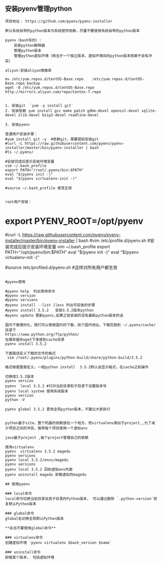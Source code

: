 ## 安装pyenv管理python
```
项目地址： https://github.com/pyenv/pyenv-installer

默认系统自带的python版本为系统提供依赖，尽量不要使用系统自带的python版本

pyenv（bash写的）:
    安装python解释器
    管理python版本
    管理python虚拟环境（相当于一个独立版本，虚拟环境间的python版本依赖不会有冲突）

aliyun:安装aliyun镜像库

mv /etc/yum.repos.d/CentOS-Base.repo    /etc/yum.repos.d/CentOS-Base.repo_backup
wget -O /etc/yum.repos.d/CentOS-Base.repo http://mirrors.aliyun.com/repo/Centos-7.repo


1. 安装git  `yum -y install git`
2. 安装依赖 yum install gcc make patch gdbm-devel openssl-devel sqlite-devel zlib-devel bzip2-devel readline-devel

3. 安装pyenv

普通用户安装步骤：
#yum install git -y  #依赖git，需要提前安装git
#curl -L https://raw.githubusercontent.com/pyenv/pyenv-installer/master/bin/pyenv-installer | bash
#ls ~/.pyenv/

#安装完成后提示安装环境变量
vim ~/.bash_profile
export PATH="/root/.pyenv/bin:$PATH"
eval "$(pyenv init -)"
eval "$(pyenv virtualenv-init -)"

#source ~/.bash_profile 使其生效


root用户安装：
```
# export PYENV_ROOT=/opt/pyenv
#curl -L https://raw.githubusercontent.com/pyenv/pyenv-installer/master/bin/pyenv-installer | bash
#vim /etc/profile.d/pyenv.sh
#安装完成后提示安装环境变量
vim ~/.bash_profile
export PATH="/opt/pyenv/bin:$PATH"
eval "$(pyenv init -)"
eval "$(pyenv virtualenv-init -)"

#source /etc/profiled.d/pyenv.sh  #这样对所有用户都生效
```

#pyenv使用

#pyenv help  列出常用命令
#pyenv version
#pyenv versions 
#pyenv install --list |less 列出可安装的步骤
#pyenv install 3.5.2   安装3.5.2版本python
#pyenv update 更新pyenv,如果之前安装的没有最新python版本的话

国内下载慢的化，我们可以使用国内的下载，找个国内地址，下载完放到 ~/.pyenv/cache/目录下
https://www.python.org/ftp/python/
在服务器先wget下来放到cache目录
pyenv install 3.5.2 

下面路径定义下载的文件的格式
 vim /root/.pyenv/plugins/python-build/share/python-build/3.5.2

格式根据里面定义，一般python install  3.5.2默认会显示格式，在cache之前操作

切换成3.5.2版本
pyenv version 
pyenv  local 3.5.2 #只对当前目录和子目录下设置版本号
pyenv local system 使用系统版本
pyenv version
python -V

pyenv global 3.5.2 更改全局python版本，不建议大家执行


python基于site，整个机器的依赖放在一个地方，而virtualenv类似于project,,为了减少项目之间的冲突，推荐每个项目使用一个虚拟env

java基于project ,每个project管理自己的依赖

使用virtualenv
pyenv  virtualenv 3.5.2 magedu
pyenv versions
pyenv local 3.5.2/envs/magedu
pyenv versions
pyenv local 3.5.2 回到虚拟env外面
pyenv uninstall magedu 卸载虚拟的magedu

## 使用pyenv

### local命令
local命令切换当前目录及其子目录的Python版本， 可以通过删除 `.python-version`恢复默认Python版本

### global命令
global名切换全局默认Python版本

**永远不要使用global命令**

### virtualenv命令
创建虚拟环境 `pyenv virtualenv $bash_version $name`

### uninstall命令
卸载某个版本， 包括虚拟环境
```
